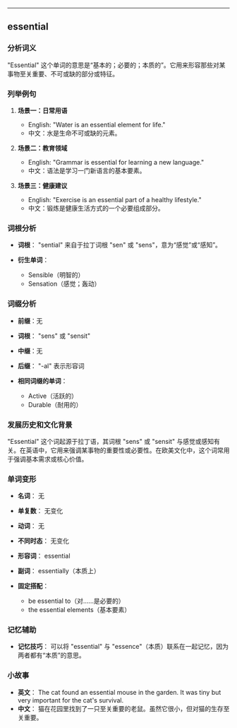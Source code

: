 
---------------
## essential
### 分析词义
"Essential" 这个单词的意思是“基本的；必要的；本质的”。它用来形容那些对某事物至关重要、不可或缺的部分或特征。

### 列举例句
1. **场景一：日常用语**
   - English: "Water is an essential element for life."
   - 中文：水是生命不可或缺的元素。

2. **场景二：教育领域**
   - English: "Grammar is essential for learning a new language."
   - 中文：语法是学习一门新语言的基本要素。

3. **场景三：健康建议**
   - English: "Exercise is an essential part of a healthy lifestyle."
   - 中文：锻炼是健康生活方式的一个必要组成部分。

### 词根分析
- **词根**： "sential" 来自于拉丁词根 "sen" 或 "sens"，意为“感觉”或“感知”。

- **衍生单词**：
  - Sensible（明智的）
  - Sensation（感觉；轰动）

### 词缀分析
- **前缀**：无
- **词根**： "sens" 或 "sensit"
- **中缀**：无
- **后缀**： "-al" 表示形容词

- **相同词缀的单词**：
  - Active（活跃的）
  - Durable（耐用的）

### 发展历史和文化背景
"Essential" 这个词起源于拉丁语，其词根 "sens" 或 "sensit" 与感觉或感知有关。在英语中，它用来强调某事物的重要性或必要性。在欧美文化中，这个词常用于强调基本需求或核心价值。

### 单词变形
- **名词**： 无
- **单复数**： 无变化
- **动词**： 无
- **不同时态**： 无变化
- **形容词**： essential
- **副词**： essentially（本质上）

- **固定搭配**：
  - be essential to（对……是必要的）
  - the essential elements（基本要素）

### 记忆辅助
- **记忆技巧**： 可以将 "essential" 与 "essence"（本质）联系在一起记忆，因为两者都有“本质”的意思。

### 小故事
- **英文**：
  The cat found an essential mouse in the garden. It was tiny but very important for the cat's survival.
- **中文**：
  猫在花园里找到了一只至关重要的老鼠。虽然它很小，但对猫的生存至关重要。

